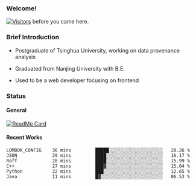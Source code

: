 ### Welcome!

[![Visitors](https://visitor-badge.laobi.icu/badge?page_id=HermitSun.HermitSun)]() before you came here.

### Brief Introduction

- Postgraduate of Tsinghua University, working on data provenance analysis

- Graduated from Nanjing University with B.E.

- Used to be a web developer focusing on frontend

### Status

#### General

[![ReadMe Card](https://github-readme-stats.hermitsun.vercel.app/api?username=HermitSun&count_private=true&show_icons=true)]()

#### Recent Works

<!--START_SECTION:waka-->

```text
LOMBOK_CONFIG    36 mins         █████░░░░░░░░░░░░░░░░░░░░   20.26 %
JSON             29 mins         ████░░░░░░░░░░░░░░░░░░░░░   16.17 %
Roff             28 mins         ████░░░░░░░░░░░░░░░░░░░░░   15.99 %
C++              27 mins         ███▓░░░░░░░░░░░░░░░░░░░░░   15.04 %
Python           22 mins         ███░░░░░░░░░░░░░░░░░░░░░░   12.65 %
Java             11 mins         █▓░░░░░░░░░░░░░░░░░░░░░░░   06.53 %
```

<!--END_SECTION:waka-->
